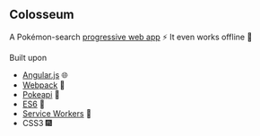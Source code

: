## Colosseum

A Pokémon-search [progressive web app](https://developers.google.com/web/progressive-web-apps/) :zap:  It even works offline :crescent_moon:

Built upon
* [Angular.js](https://github.com/angular/angular.js) :globe_with_meridians:
* [Webpack](https://github.com/webpack/webpack) :electric_plug:
* [Pokeapi](https://github.com/PokeAPI/pokeapi) :horse_racing:
* [ES6](https://developer.mozilla.org/en-US/docs/Web/JavaScript/New_in_JavaScript/ECMAScript_6_support_in_Mozilla) :high_heel:
* [Service Workers](https://developer.mozilla.org/en-US/docs/Web/API/Service_Worker_API) :battery:
* CSS3 :fireworks:
